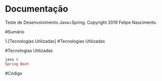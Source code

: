 # Documentação
Teste de Desenvolvimento Java+Spring.
Copyright 2019 Felipe Nascimento. 

#Sumário

1.[Tecnologias Utilizadas] #Tecnologias Utilizadas

#Tecnologias Utilizadas
```ruby
java 8
Spring Boot
```
    
#Código



 

